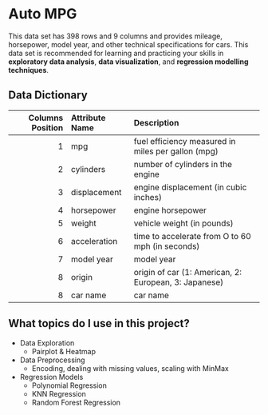 # Auto MPG

This  data set has 398 rows and 9 columns and provides mileage, horsepower, model year, and other technical specifications for cars. This data set is recommended for learning and practicing your skills in **exploratory data analysis**, **data visualization**, and **regression modelling techniques**.

## Data Dictionary
| Columns Position       | Attribute Name  | Description  |
| -------------: |:-------------| :-----|
| 1 | mpg | fuel efficiency measured in miles per gallon (mpg) |
| 2 | cylinders      |  number of cylinders in the engine |
| 3 | displacement     | engine displacement (in cubic inches)|
| 4 | horsepower  |   engine horsepower|
| 5 | weight      |  vehicle weight (in pounds)|
| 6 | acceleration      |  time to accelerate from O to 60 mph (in seconds) |
| 7 | model year  |  model year |
| 8 | origin    |  origin of car (1: American, 2: European, 3: Japanese)|
| 8 | car name      |   car name |

## What topics do I use in this project?
- Data Exploration
  - Pairplot & Heatmap
- Data Preprocessing
  - Encoding, dealing with missing values, scaling with MinMax
- Regression Models
  -  Polynomial Regression
  -  KNN Regression
  -  Random Forest Regression
